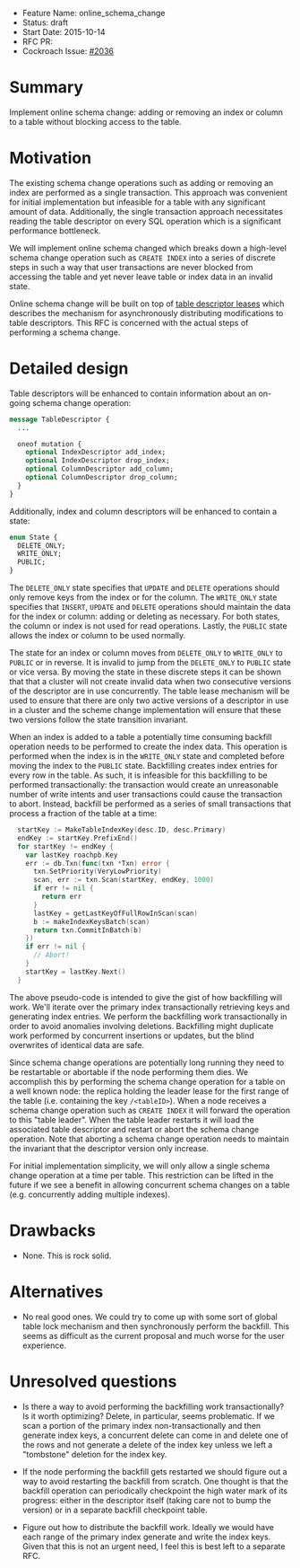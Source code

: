 - Feature Name: online_schema_change
- Status: draft
- Start Date: 2015-10-14
- RFC PR:
- Cockroach Issue: [#2036](https://github.com/cockroachdb/cockroach/issues/2036)

# Summary

Implement online schema change: adding or removing an index or column
to a table without blocking access to the table.

# Motivation

The existing schema change operations such as adding or removing an
index are performed as a single transaction. This approach was
convenient for initial implementation but infeasible for a table with
any significant amount of data. Additionally, the single transaction
approach necessitates reading the table descriptor on every SQL
operation which is a significant performance bottleneck.

We will implement online schema changed which breaks down a high-level
schema change operation such as `CREATE INDEX` into a series of
discrete steps in such a way that user transactions are never blocked
from accessing the table and yet never leave table or index data in an
invalid state.

Online schema change will be built on top of [table descriptor
leases](https://github.com/cockroachdb/cockroach/docs/RFCS/table_descriptor_lease.md)
which describes the mechanism for asynchronously distributing
modifications to table descriptors. This RFC is concerned with the
actual steps of performing a schema change.

# Detailed design

Table descriptors will be enhanced to contain information about an
on-going schema change operation:

```proto
message TableDescriptor {
  ...

  oneof mutation {
    optional IndexDescriptor add_index;
    optional IndexDescriptor drop_index;
    optional ColumnDescriptor add_column;
    optional ColumnDescriptor drop_column;
  }
}
```

Additionally, index and column descriptors will be enhanced to contain
a state:

```proto
enum State {
  DELETE_ONLY;
  WRITE_ONLY;
  PUBLIC;
}
```

The `DELETE_ONLY` state specifies that `UPDATE` and `DELETE`
operations should only remove keys from the index or for the
column. The `WRITE_ONLY` state specifies that `INSERT`, `UPDATE` and
`DELETE` operations should maintain the data for the index or column:
adding or deleting as necessary. For both states, the column or index
is not used for read operations. Lastly, the `PUBLIC` state allows the
index or column to be used normally.

The state for an index or column moves from `DELETE_ONLY` to
`WRITE_ONLY` to `PUBLIC` or in reverse. It is invalid to jump from the
`DELETE_ONLY` to `PUBLIC` state or vice versa. By moving the state in
these discrete steps it can be shown that that a cluster will not
create invalid data when two consecutive versions of the descriptor
are in use concurrently. The table lease mechanism will be used to
ensure that there are only two active versions of a descriptor in use
in a cluster and the scheme change implementation will ensure that
these two versions follow the state transition invariant.

When an index is added to a table a potentially time consuming
backfill operation needs to be performed to create the index
data. This operation is performed when the index is in the
`WRITE_ONLY` state and completed before moving the index to the
`PUBLIC` state. Backfilling creates index entries for every row in the
table. As such, it is infeasible for this backfilling to be performed
transactionally: the transaction would create an unreasonable number
of write intents and user transactions could cause the transaction to
abort. Instead, backfill be performed as a series of small
transactions that process a fraction of the table at a time:

```go
  startKey := MakeTableIndexKey(desc.ID, desc.Primary)
  endKey := startKey.PrefixEnd()
  for startKey != endKey {
    var lastKey roachpb.Key
    err := db.Txn(func(txn *Txn) error {
      txn.SetPriority(VeryLowPriority)
      scan, err := txn.Scan(startKey, endKey, 1000)
      if err != nil {
        return err
      }
      lastKey = getLastKeyOfFullRowInScan(scan)
      b := makeIndexKeysBatch(scan)
      return txn.CommitInBatch(b)
    })
    if err != nil {
      // Abort!
    }
    startKey = lastKey.Next()
  }
```

The above pseudo-code is intended to give the gist of how backfilling
will work. We'll iterate over the primary index transactionally
retrieving keys and generating index entries. We perform the
backfilling work transactionally in order to avoid anomalies involving
deletions. Backfilling might duplicate work performed by concurrent
insertions or updates, but the blind overwrites of identical data are
safe.

Since schema change operations are potentially long running they need
to be restartable or abortable if the node performing them dies. We
accomplish this by performing the schema change operation for a table
on a well known node: the replica holding the leader lease for the
first range of the table (i.e. containing the key `/<tableID>`). When
a node receives a schema change operation such as `CREATE INDEX` it
will forward the operation to this "table leader". When the table
leader restarts it will load the associated table descriptor and
restart or abort the schema change operation. Note that aborting a
schema change operation needs to maintain the invariant that the
descriptor version only increase.

For initial implementation simplicity, we will only allow a single
schema change operation at a time per table. This restriction can be
lifted in the future if we see a benefit in allowing concurrent schema
changes on a table (e.g. concurrently adding multiple indexes).

# Drawbacks

* None. This is rock solid.

# Alternatives

* No real good ones. We could try to come up with some sort of global
  table lock mechanism and then synchronously perform the
  backfill. This seems as difficult as the current proposal and much
  worse for the user experience.

# Unresolved questions

* Is there a way to avoid performing the backfilling work
  transactionally? Is it worth optimizing? Delete, in particular,
  seems problematic. If we scan a portion of the primary index
  non-transactionally and then generate index keys, a concurrent
  delete can come in and delete one of the rows and not generate a
  delete of the index key unless we left a "tombstone" deletion for
  the index key.

* If the node performing the backfill gets restarted we should figure
  out a way to avoid restarting the backfill from scratch. One thought
  is that the backfill operation can periodically checkpoint the high
  water mark of its progress: either in the descriptor itself (taking
  care not to bump the version) or in a separate backfill checkpoint
  table.

* Figure out how to distribute the backfill work. Ideally we would
  have each range of the primary index generate and write the index
  keys. Given that this is not an urgent need, I feel this is best
  left to a separate RFC.
